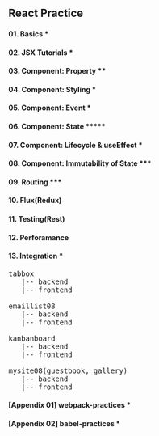 ## React Practice

#### 01. Basics *
#### 02. JSX Tutorials *
#### 03. Component: Property **
#### 04. Component: Styling *
#### 05. Component: Event *
#### 06. Component: State ***** 
#### 07. Component: Lifecycle & useEffect *
#### 08. Component: Immutability of State ***
#### 09. Routing ***
#### 10. Flux(Redux)
#### 11. Testing(Rest)
#### 12. Perforamance
#### 13. Integration *

<pre>
tabbox
   |-- backend
   |-- frontend

emaillist08
   |-- backend
   |-- frontend

kanbanboard
   |-- backend
   |-- frontend

mysite08(guestbook, gallery)
   |-- backend
   |-- frontend
</pre>

#### [Appendix 01] webpack-practices *
#### [Appendix 02] babel-practices *